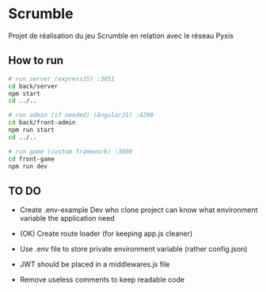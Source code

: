 # Scrumble
Projet de réalisation du jeu Scrumble en relation avec le réseau Pyxis

## How to run
```sh
# run server (expressJS) :3051
cd back/server
npm start
cd ../..

# run admin (if needed) (AngularJS) :4200
cd back/front-admin
npm run start
cd ../..

# run game (custom framework) :3000
cd front-game
npm run dev

```

## TO DO 
* Create .env-example
Dev who clone project can know what environment variable the application need

* (OK) Create route loader (for keeping app.js cleaner) 
* Use .env file to store private environment variable (rather config.json)
* JWT should be placed in a middlewares.js file
* Remove useless comments to keep readable code